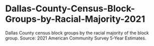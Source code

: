 # Dallas-County-Census-Block-Groups-by-Racial-Majority-2021
Dallas County census block groups by the racial majority of the block group. Source: 2021 American Community Survey 5-Year Estimates.
